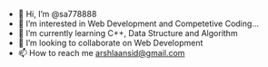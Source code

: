 - 👋 Hi, I’m @sa778888
- 👀 I’m interested in Web Development and Competetive Coding...
- 🌱 I’m currently learning C++, Data Structure and Algorithm
- 💞️ I’m looking to collaborate on Web Development
- 📫 How to reach me arshlaansid@gmail.com

<!---
sa778888/sa778888 is a ✨ special ✨ repository because its `README.md` (this file) appears on your GitHub profile.
You can click the Preview link to take a look at your changes.
--->
